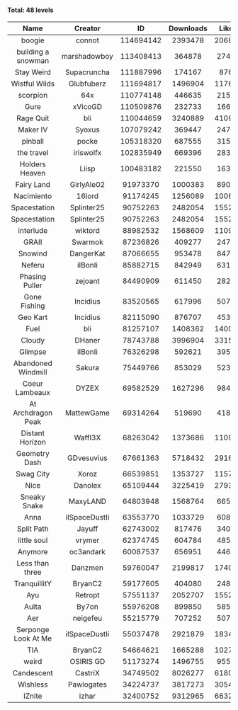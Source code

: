 #### Total: 48 levels

| Name | Creator | ID | Downloads | Likes |
|:---:|:---:|:---:|:---:|:---:|
| boogie | connot | 114694142 | 2393478 | 206865
| building a snowman | marshadowboy | 113408413 | 364878 | 27418
| Stay Weird  | Supacruncha | 111887996 | 174167 | 8767
| Wistful Wilds | Glubfuberz | 111694817 | 1496904 | 117601
| scorpion | 64x | 110774148 | 446635 | 21592
| Gure | xVicoGD | 110509876 | 232733 | 16647
| Rage Quit | bli | 110044659 | 3240889 | 410982
| Maker IV | Syoxus | 107079242 | 369447 | 24793
| pinball | pocke | 105318320 | 687555 | 31535
| the travel | iriswolfx | 102835949 | 669396 | 28338
| Holders Heaven | Liisp | 100483182 | 221550 | 16302
| Fairy Land | GirlyAle02 | 91973370 | 1000383 | 89050
| Nacimiento | 16lord | 91174245 | 1256089 | 100689
| Spacestation | Splinter25 | 90752263 | 2482054 | 155258
| Spacestation | Splinter25 | 90752263 | 2482054 | 155258
| interlude | wiktord | 88982532 | 1568609 | 110904
| GRAII | Swarmok | 87236826 | 409277 | 24705
| Snowind | DangerKat | 87066655 | 953478 | 84795
| Neferu | iIBonIi | 85882715 | 842949 | 63163
| Phasing Puller | zejoant | 84490909 | 611450 | 28213
| Gone Fishing | Incidius | 83520565 | 617996 | 50791
| Geo Kart | Incidius | 82115090 | 876707 | 45327
| Fuel | bli | 81257107 | 1408362 | 140078
| Cloudy | DHaner | 78743788 | 3996904 | 331512
| Glimpse | iIBonIi | 76326298 | 592621 | 39593
| Abandoned Windmill | Sakura | 75449766 | 853029 | 52335
| Coeur Lambeaux | DYZEX | 69582529 | 1627296 | 98488
| At Archdragon Peak | MattewGame | 69314264 | 519690 | 41865
| Distant Horizon | Waffl3X | 68263042 | 1373686 | 110963
| Geometry Dash | GDvesuvius | 67661363 | 5718432 | 291601
| Swag City | Xoroz | 66539851 | 1353727 | 115742
| Nice | Danolex | 65109444 | 3225419 | 279378
| Sneaky Snake | MaxyLAND | 64803948 | 1568764 | 66576
| Anna | iISpaceDustIi | 63553770 | 1033729 | 60843
| Split Path | Jayuff | 62743002 | 817476 | 34011
| little soul | vrymer | 62374745 | 604784 | 48558
| Anymore | oc3andark | 60087537 | 656951 | 44654
| Less than three | Danzmen | 59760047 | 2199817 | 174085
| TranquillitY | BryanC2 | 59177605 | 404080 | 24865
| Ayu | Retropt | 57551137 | 2052707 | 155293
| Aulta | By7on | 55976208 | 899850 | 58523
| Aer | neigefeu | 55215779 | 707252 | 50728
| Serponge Look At Me | iISpaceDustIi | 55037478 | 2921879 | 183480
|  TIA | BryanC2 | 54664621 | 1665288 | 102756
| weird | OSIRIS GD | 51173274 | 1496755 | 95593
| Candescent | CastriX | 34749502 | 8026277 | 618060
| Wishless | Pawlogates | 34224737 | 3817273 | 305484
| IZnite | izhar | 32400752 | 9312965 | 663219

